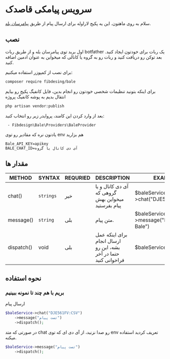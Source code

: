 # سرویس پیامکی قاصدک

سلام به روی ماهتون. این یه پکیج لاراوله برای ارسال پیام از طریق [پیامرسان بله](https://dev.bale.ai/).

## نصب
اول برید توی پیامرسان بله و از طریق ربات botfather یک ربات برای خودتون ایجاد کنید.
بعد توکن رو دریافت کنید و ربات رو به گروه یا کانالی که میخواین به عنوان ادمین اضافه کنید.


برای نصب از کمپوزر استفاده میکنیم:

```bash
composer require fibdesing/bale
```

برای اینکه بتونید تنظیمات شخصی خودتون رو انجام بدین، فایل کانفیگ پکیج رو بیایم انتقال بدیم به پوشه کانفیگ پروژه

```bash
php artisan vendor:publish
```

بعد از وارد کردن این کامند، پروایدر زیر رو انتخاب کنید:

     - Fibdesign\Bale\Providers\BaleProvider

یادتون نره که مقادیر رو توی env هم بزارید

```dotenv
Bale_API_KEY=apikey
BALE_CHAT_ID=آی دی کانال یا گروه
```

## مقدار ها

| METHOD        | SYNTAX                | REQURIED | DESCRIPTION                                                      | EXAMPLE                               |
|-------------|---------------------|----------|------------------------------------------------------------------|---------------------------------------|
| chat()        | `strings`  | خیر      | آی دی کانال و یا گروهی که میخواین بهش پیام بفرستید               | $baleService->chat("DJE561FV:CSV")    |
| message()      | `string`               | بلی      | متن پیام.                                                        | $baleService->message("Hi from Bale") |
| dispatch()     |        void           | بلی      | برای اینکه عمل ارسال انجام بشه، این رو حتما در آخر فراخوانی کنید | $baleService->dispatch()              |

## نحوه استفاده

### بریم با هم چند تا نمونه ببینیم

ارسال پیام

```php
$baleService->chat("DJE561FV:CSV")
    ->message("تست پیام")
    ->dispatch();
```

 در صورتی که متد chat رو صدا نزنید، از آی دی ای که توی env تعریف کردید استفاده میکنه.

```php
$baleService->message("تست پیام")
    ->dispatch();
```
